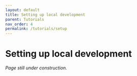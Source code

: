 ```yaml
---
layout: default
title: Setting up local development
parent: Tutorials
nav_order: 4
permalink: /tutorials/setup
---
```


# Setting up local development

*Page still under construction.*